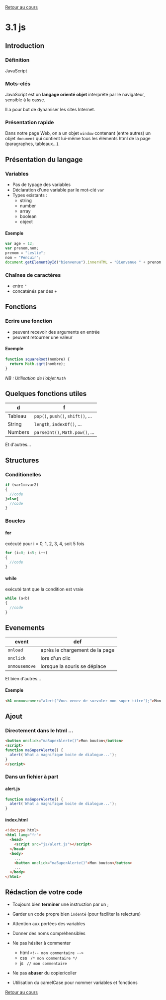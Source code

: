 [Retour au cours](../cours.md)

# 3.1 js

## Introduction

### Définition

JavaScript

### Mots-clés

JavaScript est un __langage orienté objet__ interprété par le navigateur, sensible à la casse.

Il a pour but de dynamiser les sites Internet.

### Présentation rapide

Dans notre page Web, on a un objet `window` contenant (entre autres) un objet `document` qui contient lui-même tous les éléments html de la page (paragraphes, tableaux...).

## Présentation du langage

### Variables

* Pas de typage des variables
* Déclaration d'une variable par le mot-clé `var`
* Types existants :
	- string
	- number
	- array
	- boolean
	- object

#### Exemple

```javascript
var age = 12;
var prenom,nom;
prenom = "Leslie";
nom = "Pencuir";
document.getElementById("bienvenue").innerHTML = "Bienvenue " + prenom + " " + nom + " !";
```

### Chaînes de caractères

* entre `"`
* concaténés par des `+`

## Fonctions

### Ecrire une fonction

* peuvent recevoir des arguments en entrée
* peuvent retourner une valeur

#### Exemple

```javascript
function squareRoot(nombre) {
  return Math.sqrt(nombre);
}
```

_NB : Utilisation de l'objet `Math`_

## Quelques fonctions utiles

d |	f
--- | ---
Tableau | `pop()`, `push()`, `shift()`, ...
String | `length`, `indexOf()`, ...
Numbers | `parseInt()`, `Math.pow()`, ...

Et d'autres...

## Structures

### Conditionelles

```javascript
if (var1==var2)
{
  //code
}else{
  //code
}
```

### Boucles

#### for

exécuté pour i = 0, 1, 2, 3, 4, soit 5 fois

```javascript
for (i=0; i<5; i++)
{
  //code
}
```

#### while

exécuté tant que la condition est vraie

```javascript
while (a<b)
{
  //code
}

```

## Evenements

event | def
--- | ---
`onload` | après le chargement de la page
`onclick` | lors d'un clic
`onmousemove` | lorsque la souris se déplace

Et bien d'autres...

#### Exemple

```html
<h1 onmouseover="alert('Vous venez de survoler mon super titre');">Mon super titre</h1>
```
## Ajout

### Directement dans le html ...

```html
<button onclick="maSuperAlerte()">Mon bouton</button>
<script>
function maSuperAlerte() {
  alert('What a magnifique boite de dialogue...');
}
</script>
```

### Dans un fichier à part

#### alert.js

```javascript
function maSuperAlerte() {
  alert('What a magnifique boite de dialogue...');
}
```

#### index.html

```html
<!doctype html>
<html lang="fr">
  <head>
    <script src="js/alert.js"></script>
  </head>
  <body>
    ...
    <button onclick="maSuperAlerte()">Mon bouton</button>
    ...
  </body>
</html>
```

## Rédaction de votre code

- Toujours bien __terminer__ une instruction par un ;

- Garder un code propre bien `indenté` (pour faciliter la relecture)

- Attention aux portées des variables

- Donner des noms compréhensibles

- Ne pas hésiter à commenter
	* html `<!-- mon commentaire -->`
	* css ` /* mon commentaire */`
	* js ` // mon commentaire`

- Ne pas __abuser__ du copier/coller

- Utilisation du camelCase pour nommer variables et fonctions

[Retour au cours](../cours.md)
